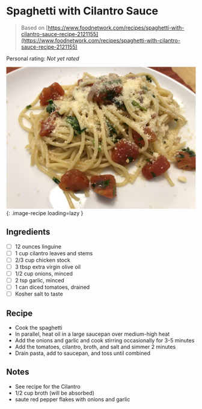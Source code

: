 # Spaghetti with Cilantro Sauce

> Based on [https://www.foodnetwork.com/recipes/spaghetti-with-cilantro-sauce-recipe-2121155](https://www.foodnetwork.com/recipes/spaghetti-with-cilantro-sauce-recipe-2121155)

<!-- {cts} rating=0; (User can specify rating on scale of 1-5) -->
Personal rating: *Not yet rated*
<!-- {cte} -->

<!-- {cts} name_image=spaghetti_with_cilantro_sauce.jpg; (User can specify image name) -->
![spaghetti_with_cilantro_sauce.jpg](./spaghetti_with_cilantro_sauce.jpg){: .image-recipe loading=lazy }
<!-- {cte} -->

## Ingredients

* [ ] 12 ounces linguine
* [ ] 1 cup cilantro leaves and stems
* [ ] 2/3 cup chicken stock
* [ ] 3 tbsp extra virgin olive oil
* [ ] 1/2 cup onions, minced
* [ ] 2 tsp garlic, minced
* [ ] 1 can diced tomatoes, drained
* [ ] Kosher salt to taste

## Recipe

* Cook the spaghetti
* In parallel, heat oil in a large saucepan over medium-high heat
* Add the onions and garlic and cook stirring occasionally for 3-5 minutes
* Add the tomatoes, cilantro, broth, and salt and simmer 2 minutes
* Drain pasta, add to saucepan, and toss until combined

## Notes

* See recipe for the Cilantro
* 1/2 cup broth (will be absorbed)
* saute red pepper flakes with onions and garlic

